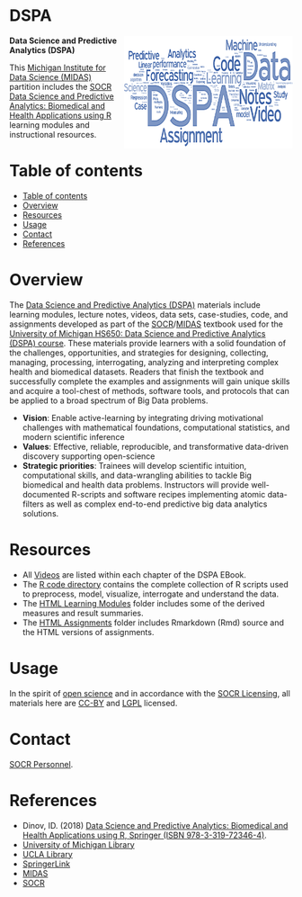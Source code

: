 # DSPA

<a href="http://dspa.predictive.space/"><img align="right" width="300" height="200" src="https://raw.githubusercontent.com/michigandatascience/DSPA/master/util/DSPA_Background.png"></a>

**Data Science and Predictive Analytics (DSPA)**

This [Michigan Institute for Data Science (MIDAS)](http://midas.umich.edu/) partition includes the [SOCR](https://github.com/SOCR) [Data Science and Predictive Analytics: Biomedical and Health Applications using R](http://dspa.predictive.space/) learning modules and instructional resources.

Table of contents
=================

<!--ts-->
   * [Table of contents](#table-of-contents)
   * [Overview](#overview)
   * [Resources](#resources)
   * [Usage](#usage)
   * [Contact](#contact)
   * [References](#references)
<!--te-->


Overview
========

The [Data Science and Predictive Analytics (DSPA)](http://dspa.predictive.space/) materials include learning modules, lecture notes, videos, data sets, case-studies, code, and assignments developed as part of the [SOCR](http://socr.umich.edu/)/[MIDAS](http://midas.umich.edu/) textbook used for the [University of Michigan HS650: Data Science and Predictive Analytics (DSPA) course](http://socr.umich.edu/people/dinov/DSPA_Courses.html). These materials provide learners with a solid foundation of the challenges, opportunities, and strategies for designing, collecting, managing, processing, interrogating, analyzing and interpreting complex health and biomedical datasets. Readers that finish the textbook and successfully complete the examples and assignments will gain unique skills and acquire a tool-chest of methods, software tools, and protocols that can be applied to a broad spectrum of Big Data problems.

 - **Vision**: Enable active-learning by integrating driving motivational challenges with mathematical foundations, computational statistics, and modern scientific inference
 - **Values**: Effective, reliable, reproducible, and transformative data-driven discovery supporting open-science
 - **Strategic priorities**: Trainees will develop scientific intuition, computational skills, and data-wrangling abilities to tackle Big biomedical and health data problems. Instructors will provide well-documented R-scripts and software recipes implementing atomic data-filters as well as complex end-to-end predictive big data analytics solutions.


Resources
=========

* All [Videos](http://dspa.predictive.space/) are listed within each chapter of the DSPA EBook.
* The [R code directory](https://github.com/michigandatascience/DSPA/tree/master/Rcode) contains the complete collection of R scripts used to preprocess, model, visualize, interrogate and understand the data.
* The [HTML Learning Modules](https://github.com/michigandatascience/DSPA/tree/master/htmls) folder includes some of the derived measures and result summaries.
* The [HTML Assignments](https://github.com/michigandatascience/DSPA/tree/master/assignments) folder includes Rmarkdown (Rmd) source and the HTML versions of assignments.


Usage
=====

In the spirit of [open science](https://en.wikipedia.org/wiki/Open_science) and in accordance with the [SOCR Licensing](http://socr.umich.edu/html/SOCR_CitingLicense.html), all materials here are [CC-BY](https://creativecommons.org/licenses/) and [LGPL](https://opensource.org/licenses/lgpl-license) licensed.

Contact
=======

[SOCR Personnel](http://www.socr.umich.edu/people/).


References
==========
* Dinov, ID. (2018) [Data Science and Predictive Analytics: Biomedical and Health Applications using R, Springer (ISBN 978-3-319-72346-4)](http://www.springer.com/us/book/9783319723464).
* [University of Michigan Library](https://search.lib.umich.edu/catalog/record/016476470)
* [UCLA Library](http://ucla.worldcat.org/title/data-science-and-predictive-analytics-biomedical-and-health-applications-using-r/oclc/1050608233/viewport)
* [SpringerLink](https://link.springer.com/book/10.1007%2F978-3-319-72347-1)
* [MIDAS](http://midas.umich.edu/)
* [SOCR](http://SOCR.umich.edu/)

